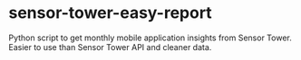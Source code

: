 # sensor-tower-easy-report
Python script to get monthly mobile application insights from Sensor Tower. Easier to use than Sensor Tower API and cleaner data.
